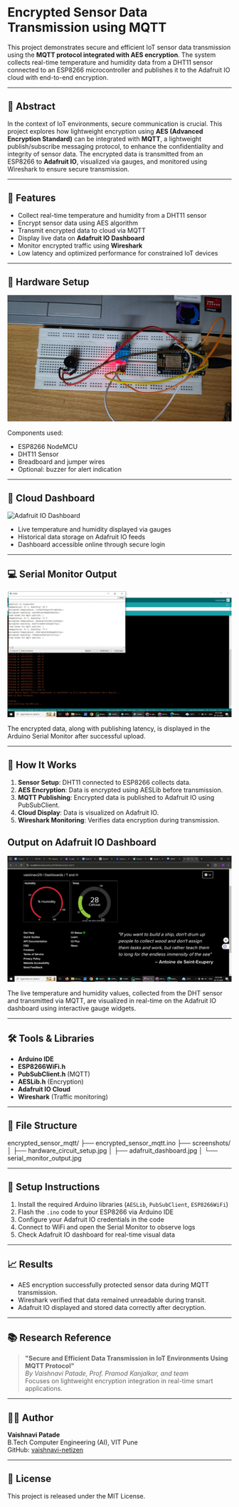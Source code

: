 # Encrypted Sensor Data Transmission using MQTT

This project demonstrates secure and efficient IoT sensor data transmission using the **MQTT protocol integrated with AES encryption**. The system collects real-time temperature and humidity data from a DHT11 sensor connected to an ESP8266 microcontroller and publishes it to the Adafruit IO cloud with end-to-end encryption.

---

## 📝 Abstract

In the context of IoT environments, secure communication is crucial. This project explores how lightweight encryption using **AES (Advanced Encryption Standard)** can be integrated with **MQTT**, a lightweight publish/subscribe messaging protocol, to enhance the confidentiality and integrity of sensor data. The encrypted data is transmitted from an ESP8266 to **Adafruit IO**, visualized via gauges, and monitored using Wireshark to ensure secure transmission.

---

## 🔧 Features

- Collect real-time temperature and humidity from a DHT11 sensor
- Encrypt sensor data using AES algorithm
- Transmit encrypted data to cloud via MQTT
- Display live data on **Adafruit IO Dashboard**
- Monitor encrypted traffic using **Wireshark**
- Low latency and optimized performance for constrained IoT devices

---

## 🔩 Hardware Setup

![Circuit Setup](screenshots/hardware_circuit_setup.jpg)

Components used:
- ESP8266 NodeMCU
- DHT11 Sensor
- Breadboard and jumper wires
- Optional: buzzer for alert indication

---

## 📡 Cloud Dashboard

![Adafruit IO Dashboard](screenshots/adafruit_dashboard.jpg)

- Live temperature and humidity displayed via gauges  
- Historical data storage on Adafruit IO feeds  
- Dashboard accessible online through secure login  

---

## 💻 Serial Monitor Output

![Serial Monitor](screenshots/serial_monitor_output.jpg)

The encrypted data, along with publishing latency, is displayed in the Arduino Serial Monitor after successful upload.

---

## 🔐 How It Works

1. **Sensor Setup**: DHT11 connected to ESP8266 collects data.
2. **AES Encryption**: Data is encrypted using AESLib before transmission.
3. **MQTT Publishing**: Encrypted data is published to Adafruit IO using PubSubClient.
4. **Cloud Display**: Data is visualized on Adafruit IO.
5. **Wireshark Monitoring**: Verifies data encryption during transmission.


## Output on Adafruit IO Dashboard

![Adafruit Output](screenshots/Adafruit_output.jpg)

The live temperature and humidity values, collected from the DHT sensor and transmitted via MQTT, are visualized in real-time on the Adafruit IO dashboard using interactive gauge widgets.

---

## 🛠 Tools & Libraries

- **Arduino IDE**
- **ESP8266WiFi.h**
- **PubSubClient.h** (MQTT)
- **AESLib.h** (Encryption)
- **Adafruit IO Cloud**
- **Wireshark** (Traffic monitoring)

---

## 📂 File Structure

encrypted_sensor_mqtt/
├── encrypted_sensor_mqtt.ino
├── screenshots/
│ ├── hardware_circuit_setup.jpg
│ ├── adafruit_dashboard.jpg
│ └── serial_monitor_output.jpg



---

## 🚀 Setup Instructions

1. Install the required Arduino libraries (`AESLib`, `PubSubClient`, `ESP8266WiFi`)
2. Flash the `.ino` code to your ESP8266 via Arduino IDE
3. Configure your Adafruit IO credentials in the code
4. Connect to WiFi and open the Serial Monitor to observe logs
5. Check Adafruit IO dashboard for real-time visual data

---

## 📈 Results

- AES encryption successfully protected sensor data during MQTT transmission.
- Wireshark verified that data remained unreadable during transit.
- Adafruit IO displayed and stored data correctly after decryption.

---

## 📚 Research Reference

> **"Secure and Efficient Data Transmission in IoT Environments Using MQTT Protocol"**  
> _By Vaishnavi Patade, Prof. Pramod Kanjalkar, and team_  
> Focuses on lightweight encryption integration in real-time smart applications.

---

## 👩‍💻 Author

**Vaishnavi Patade**  
B.Tech Computer Engineering (AI), VIT Pune  
GitHub: [vaishnavi-netizen](https://github.com/vaishnavi-netizen)

---

## 📃 License

This project is released under the MIT License.

